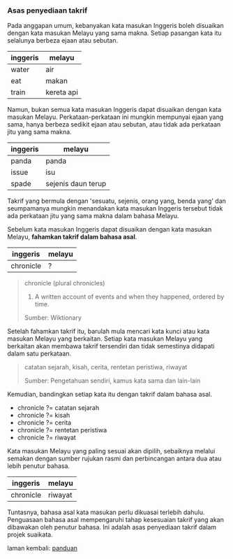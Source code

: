---
---

### Asas penyediaan takrif

Pada anggapan umum, kebanyakan kata masukan Inggeris boleh
disuaikan dengan kata masukan Melayu yang sama makna. Setiap
pasangan kata itu selalunya berbeza ejaan atau sebutan.

| inggeris | melayu     |
| -------- | ---------- |
| water    | air        |
| eat      | makan      |
| train    | kereta api |

Namun, bukan semua kata masukan Inggeris dapat disuaikan
dengan kata masukan Melayu. Perkataan-perkataan ini mungkin
mempunyai ejaan yang sama, hanya berbeza sedikit ejaan atau
sebutan, atau tidak ada perkataan jitu yang sama makna.

| inggeris   | melayu             |
| ---------- | ------------------ |
| panda      | panda              |
| issue      | isu                |
| spade      | sejenis daun terup |

Takrif yang bermula dengan 'sesuatu, sejenis, orang yang,
benda yang' dan seumpamanya mungkin menandakan kata masukan
Inggeris tersebut tidak ada perkataan jitu yang sama makna
dalam bahasa Melayu.

Sebelum kata masukan Inggeris dapat disuaikan dengan kata
masukan Melayu, **fahamkan takrif dalam bahasa asal**.

| inggeris   | melayu       |
| ---------- | ------------ |
| chronicle  | ?            |

> chronicle (plural chronicles)
>
> 1. A written account of events and when they happened,
ordered by time.
>
> Sumber: Wiktionary

Setelah fahamkan takrif itu, barulah mula mencari kata kunci
atau kata masukan Melayu yang berkaitan. Setiap kata masukan
Melayu yang berkaitan akan membawa takrif tersendiri dan
tidak semestinya didapati dalam satu perkataan.

> catatan sejarah, kisah, cerita, rentetan peristiwa,
riwayat
>
> Sumber: Pengetahuan sendiri, kamus kata sama dan lain-lain

Kemudian, bandingkan setiap kata itu dengan takrif dalam
bahasa asal.

- chronicle ?= catatan sejarah
- chronicle ?= kisah
- chronicle ?= cerita
- chronicle ?= rentetan peristiwa
- chronicle ?= riwayat

Kata masukan Melayu yang paling sesuai akan dipilih,
sebaiknya melalui semakan dengan sumber rujukan rasmi dan
perbincangan antara dua atau lebih penutur bahasa.

| inggeris   | melayu       |
| ---------- | ------------ |
| chronicle  | riwayat      |

Tuntasnya, bahasa asal kata masukan perlu dikuasai terlebih
dahulu. Penguasaan bahasa asal mempengaruhi tahap kesesuaian
takrif yang akan dibawakan oleh penutur bahasa. Ini adalah
asas penyediaan takrif dalam projek suaikata.

laman kembali: [panduan][0]

  [0]: ../index.md
